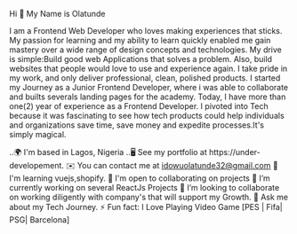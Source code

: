 Hi 👋 My Name is Olatunde

I am a Frontend Web Developer who loves making experiences that sticks. My passion for learning and my ability to learn quickly enabled me gain mastery over a wide range of design concepts and technologies. My drive is simple:Build good web Applications that solves a problem. Also, build websites that people would love to use and experience again. I take pride in my work, and only deliver professional, clean, polished products. I started my Journey as a Junior Frontend Developer, where i was able to collaborate and builts severals landing pages for the academy. Today, I have more than one(2) year of experience as a Frontend Developer. I pivoted into Tech because it was fascinating to see how tech products could help individuals and organizations save time, save money and expedite processes.It's simply magical.

..🌍  I'm based in Lagos, Nigeria
..🖥️  See my portfolio at https://under-developement.
✉️  You can contact me at idowuolatunde32@gmail.com
🧠  I'm learning vuejs,shopify.
🤝  I'm open to collaborating on projects
🔭 I’m currently working on several ReactJs Projects
👯 I’m looking to collaborate on working diligently with company's that will support my Growth.
💬 Ask me about my Tech Journey.
⚡ Fun fact: I Love Playing Video Game [PES | Fifa| PSG| Barcelona]
